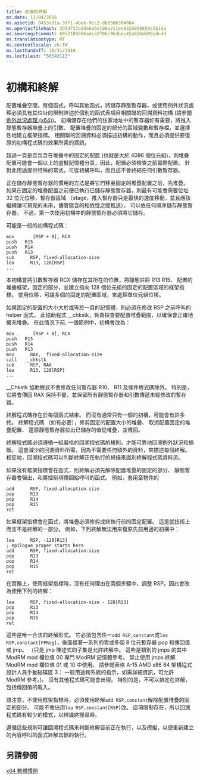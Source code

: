 ```yaml
---
title: 初構和終解
ms.date: 11/04/2016
ms.assetid: 0453ed1a-3ff1-4bee-9cc2-d6d3d6384984
ms.openlocfilehash: 2b54737edd46a5e108a211ee032889885be2b1da
ms.sourcegitcommit: 6052185696adca270bc9bdbec45a626dd89cdcdd
ms.translationtype: MT
ms.contentlocale: zh-TW
ms.lasthandoff: 10/31/2018
ms.locfileid: "50543113"
---
```

# <a name="prolog-and-epilog"></a>初構和終解

配置堆疊空間，每個函式，呼叫其他函式，將儲存靜態暫存器，或使用例外狀況處理必須具有其位址的限制詳述於個別的函式表項目相關聯的回溯資料初構 (請參閱[例外狀況處理 (x64)](../build/exception-handling-x64.md))。 初構儲存在他們的住家地址中的暫存器如有需要，將推入靜態暫存器堆疊上的引數、 配置堆疊的固定的部分的區域變數和暫存檔，並選擇性地建立框架指標。 相關聯的回溯資料必須描述初構的動作，而且必須提供要復原的初構程式碼的效果所需的資訊。

超過一頁是否包含在堆疊中的固定的配置 (也就是大於 4096 個位元組)，則堆疊配置可能會一個以上的虛擬記憶體分頁，因此，配置必須檢查之前實際配置。 針對此用途提供特殊的常式，可從初構呼叫，而且這不會終結任何引數暫存器。

正在儲存靜態暫存器的慣用的方法是將它們移至固定的堆疊配置之前，先堆疊。 如果在固定的堆疊配置之前便已執行已儲存靜態暫存器，則最有可能會需要位址 32 位元位移，暫存器區域 （stage，推入暫存器只是最快的速度移動，並且應該繼續讓可預見的未來，儘管隱含的相依性之間推送）。 可以依任何順序儲存靜態暫存器。 不過，第一次使用初構中的靜態暫存器必須將它儲存。

可能是一般的初構程式碼：

```
mov       [RSP + 8], RCX
push   R15
push   R14
push   R13
sub      RSP, fixed-allocation-size
lea      R13, 128[RSP]
...
```

本初構會將引數暫存器 RCX 儲存在其所在的位置，將靜態註冊 R13 R15、 配置的堆疊框架，固定的部分，並建立指向 128 個位元組的固定的配置區域的框架指標。 使用位移，可讓多個的固定的配置區域，來處理單位元組位移。

如果固定的配置的大小大於或等於一頁的記憶體，則必須在修改 RSP 之前呼叫的 helper 函式。 此協助程式 __chkstk，負責探查要配置堆疊範圍，以確保會正確地擴充堆疊。 在此情況下前, 一個範例中，初構會改為：

```
mov       [RSP + 8], RCX
push   R15
push   R14
push   R13
mov      RAX,  fixed-allocation-size
call   __chkstk
sub      RSP, RAX
lea      R13, 128[RSP]
...
```

__Chkstk 協助程式不會修改任何暫存器 R10、 R11 及條件程式碼除外。 特別是，它將會傳回 RAX 保持不變，並保留所有靜態暫存器和引數傳遞未經修改的暫存器。

終解程式碼存在於每個函式結束。 而沒有通常只有一個的初構，可能會有許多終。 終解程式碼 （如有必要），修剪固定的配置大小的堆疊、 取消配置固定的堆疊配置、 還原靜態暫存器拉出已儲存的值從堆疊，並傳回。

終解程式碼必須遵循一組嚴格的回溯程式碼的規則，才能可靠地回溯例外狀況和插斷。 這會減少的回溯資料所需，因為不需要任何額外的資料，來描述每個終解。 相反地，回溯程式碼可以判斷終解正在執行的掃描來識別終解程式碼資料流。

如果沒有框架指標會在函式，則終解必須先解除配置堆疊的固定的部分、 靜態暫存器會彈出，和將控制項傳回給呼叫的函式。 例如，套用至物件的

```
add      RSP, fixed-allocation-size
pop      R13
pop      R14
pop      R15
ret
```

如果框架指標會在函式，將堆疊必須修剪成終執行前的固定配置。 這是就技術上而言不是終解的一部分。 例如，下列終解無法用來復原先前用過的初構中：

```
lea      RSP, -128[R13]
; epilogue proper starts here
add      RSP, fixed-allocation-size
pop      R13
pop      R14
pop      R15
ret
```

在實務上，使用框架指標時，沒有任何理由在兩個步驟中，調整 RSP，因此會改為使用下列的終解：

```
lea      RSP, fixed-allocation-size - 128[R13]
pop      R13
pop      R14
pop      R15
ret
```

這些是唯一合法的終解形式。 它必須包含任一`add RSP,constant`或`lea RSP,constant[FPReg]`，後面接著一系列的零或多個 8 位元暫存器 pop 和傳回值或 jmp。 （只是 jmp 陳述式的子集是允許終解中。 這些是類別的 jmps 的其中 ModRM mod 欄位值 00 專門 ModRM 記憶體參考。 禁止使用 jmps 終解 ModRM mod 欄位值 01 或 10 中使用。 請參閱表格 A-15 AMD x86 64 架構程式設計人員手動磁碟區 3： 一般用途和系統的指示，如需詳細資訊，可允許 ModRM 參考。)。 沒有其他程式碼可能會出現。 特別的是，不可以排定在終解，包括傳回值的載入。

請注意，不使用框架指標時，必須使用終解`add RSP,constant`解除配置堆疊的固定的部分。 可能不會佔用`lea RSP,constant[RSP]`改。 這項限制存在，所以回溯程式碼有較少的模式，以辨識終搜尋時。

遵循這些規則可讓回溯程式碼來判斷終解目前正在執行，以及模擬，以便重新建立的內容呼叫的函式終解其餘的執行。

## <a name="see-also"></a>另請參閱

[x64 軟體慣例](../build/x64-software-conventions.md)